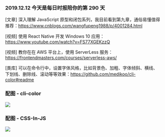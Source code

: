 ### 2019.12.12 今天是每日时报陪你的第 290 天

[文章] 深入理解 JavaScript 原型和闭包系列，我目前看到第九章，通俗易懂值得推荐：<https://www.cnblogs.com/wangfupeng1988/p/4001284.html>

[视频] 使用 React Native 开发 Windows 10 应用：<https://www.youtube.com/watch?v=FS77XGEKzzQ>

[视频] 教你在在 AWS 平台上，使用 ServerLess 服务：<https://frontendmasters.com/courses/serverless-aws/>

[类库] 可以在命令行中，设置字体风格，比如背景色、加粗、字体倾斜、横线、下划线、删除线、滚动等等效果：<https://github.com/medikoo/cli-color#readme>


### 配图 - cli-color
![](https://images0.cnblogs.com/blog/138012/201409/181509180812624.png)

### 配图 - CSS-In-JS
![](http://qn.40zhe.com/5730A219-6423-4CA1-90D0-EC5615238262.png)
